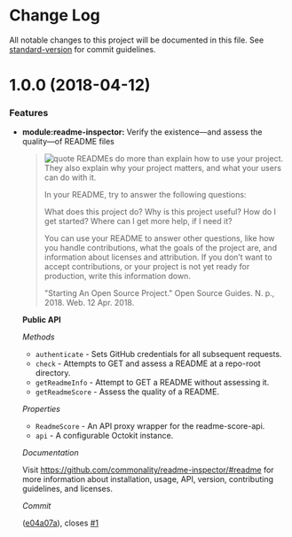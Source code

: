 # Change Log

All notable changes to this project will be documented in this file. See [standard-version](https://github.com/conventional-changelog/standard-version) for commit guidelines.

<a name="1.0.0"></a>

# 1.0.0 (2018-04-12)

### Features

* **module:readme-inspector:** Verify the existence—and assess the quality—of README files

  > ![quote][icon-octicon-quote] READMEs do more than explain how to use your project. They also
  > explain why your project matters, and what your users can do with it.
  >
  > In your README, try to answer the following questions:
  >
  > What does this project do?
  > Why is this project useful?
  > How do I get started?
  > Where can I get more help, if I need it?
  >
  > You can use your README to answer other questions, like how you handle
  > contributions, what the goals of the project are, and information about
  > licenses and attribution. If you don’t want to accept contributions, or
  > your project is not yet ready for production, write this information down.
  >
  > "Starting An Open Source Project." Open Source Guides.
  > N. p., 2018. Web. 12 Apr. 2018.

  **Public API**

  _Methods_

  * `authenticate` - Sets GitHub credentials for all subsequent requests.
  * `check` - Attempts to GET and assess a README at a repo-root directory.
  * `getReadmeInfo` - Attempt to GET a README without assessing it.
  * `getReadmeScore` - Assess the quality of a README.

  _Properties_

  * `ReadmeScore` - An API proxy wrapper for the readme-score-api.
  * `api` - A configurable Octokit instance.

  _Documentation_

  Visit <https://github.com/commonality/readme-inspector/#readme> for
  more information about installation, usage, API, version,
  contributing guidelines, and licenses.

  _Commit_

  ([e04a07a](https://github.com/commonality/readme-inspector/commit/e04a07a)), closes [#1](https://github.com/commonality/readme-inspector/issues/1)

[icon-octicon-quote]: https://cdnjs.cloudflare.com/ajax/libs/octicons/4.4.0/svg/quote.svg
